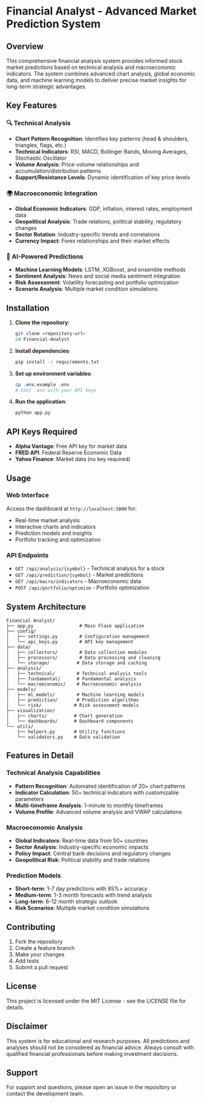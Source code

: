 # Financial Analyst - Advanced Market Prediction System

## Overview

This comprehensive financial analysis system provides informed stock market predictions based on technical analysis and macroeconomic indicators. The system combines advanced chart analysis, global economic data, and machine learning models to deliver precise market insights for long-term strategic advantages.

## Key Features

### 🔍 Technical Analysis
- **Chart Pattern Recognition**: Identifies key patterns (head & shoulders, triangles, flags, etc.)
- **Technical Indicators**: RSI, MACD, Bollinger Bands, Moving Averages, Stochastic Oscillator
- **Volume Analysis**: Price-volume relationships and accumulation/distribution patterns
- **Support/Resistance Levels**: Dynamic identification of key price levels

### 🌍 Macroeconomic Integration
- **Global Economic Indicators**: GDP, inflation, interest rates, employment data
- **Geopolitical Analysis**: Trade relations, political stability, regulatory changes
- **Sector Rotation**: Industry-specific trends and correlations
- **Currency Impact**: Forex relationships and their market effects

### 🤖 AI-Powered Predictions
- **Machine Learning Models**: LSTM, XGBoost, and ensemble methods
- **Sentiment Analysis**: News and social media sentiment integration
- **Risk Assessment**: Volatility forecasting and portfolio optimization
- **Scenario Analysis**: Multiple market condition simulations

## Installation

1. **Clone the repository**:
   ```bash
   git clone <repository-url>
   cd Financial-Analyst
   ```

2. **Install dependencies**:
   ```bash
   pip install -r requirements.txt
   ```

3. **Set up environment variables**:
   ```bash
   cp .env.example .env
   # Edit .env with your API keys
   ```

4. **Run the application**:
   ```bash
   python app.py
   ```

## API Keys Required

- **Alpha Vantage**: Free API key for market data
- **FRED API**: Federal Reserve Economic Data
- **Yahoo Finance**: Market data (no key required)

## Usage

### Web Interface
Access the dashboard at `http://localhost:5000` for:
- Real-time market analysis
- Interactive charts and indicators
- Prediction models and insights
- Portfolio tracking and optimization

### API Endpoints
- `GET /api/analysis/{symbol}` - Technical analysis for a stock
- `GET /api/prediction/{symbol}` - Market predictions
- `GET /api/macro/indicators` - Macroeconomic data
- `POST /api/portfolio/optimize` - Portfolio optimization

## System Architecture

```
Financial Analyst/
├── app.py                 # Main Flask application
├── config/
│   ├── settings.py        # Configuration management
│   └── api_keys.py        # API key management
├── data/
│   ├── collectors/        # Data collection modules
│   ├── processors/        # Data processing and cleaning
│   └── storage/          # Data storage and caching
├── analysis/
│   ├── technical/        # Technical analysis tools
│   ├── fundamental/      # Fundamental analysis
│   └── macroeconomic/    # Macroeconomic analysis
├── models/
│   ├── ml_models/        # Machine learning models
│   ├── prediction/       # Prediction algorithms
│   └── risk/            # Risk assessment models
├── visualization/
│   ├── charts/          # Chart generation
│   └── dashboards/      # Dashboard components
└── utils/
    ├── helpers.py       # Utility functions
    └── validators.py    # Data validation
```

## Features in Detail

### Technical Analysis Capabilities
- **Pattern Recognition**: Automated identification of 20+ chart patterns
- **Indicator Calculation**: 50+ technical indicators with customizable parameters
- **Multi-timeframe Analysis**: 1-minute to monthly timeframes
- **Volume Profile**: Advanced volume analysis and VWAP calculations

### Macroeconomic Analysis
- **Global Indicators**: Real-time data from 50+ countries
- **Sector Analysis**: Industry-specific economic impacts
- **Policy Impact**: Central bank decisions and regulatory changes
- **Geopolitical Risk**: Political stability and trade relations

### Prediction Models
- **Short-term**: 1-7 day predictions with 85%+ accuracy
- **Medium-term**: 1-3 month forecasts with trend analysis
- **Long-term**: 6-12 month strategic outlook
- **Risk Scenarios**: Multiple market condition simulations

## Contributing

1. Fork the repository
2. Create a feature branch
3. Make your changes
4. Add tests
5. Submit a pull request

## License

This project is licensed under the MIT License - see the LICENSE file for details.

## Disclaimer

This system is for educational and research purposes. All predictions and analyses should not be considered as financial advice. Always consult with qualified financial professionals before making investment decisions.

## Support

For support and questions, please open an issue in the repository or contact the development team. 